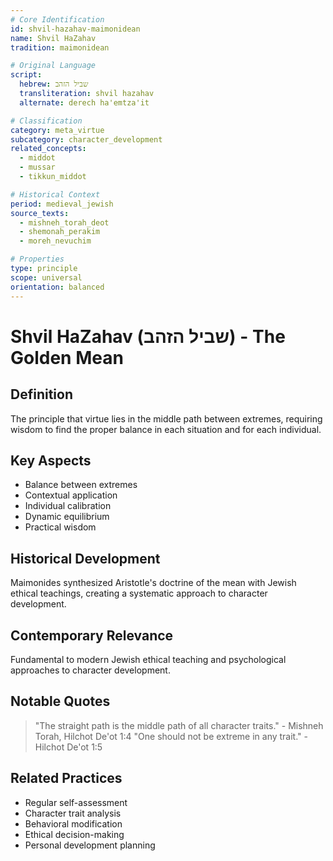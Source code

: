```yaml
---
# Core Identification
id: shvil-hazahav-maimonidean
name: Shvil HaZahav
tradition: maimonidean

# Original Language
script:
  hebrew: שביל הזהב
  transliteration: shvil hazahav
  alternate: derech ha'emtza'it

# Classification
category: meta_virtue
subcategory: character_development
related_concepts:
  - middot
  - mussar
  - tikkun_middot

# Historical Context
period: medieval_jewish
source_texts:
  - mishneh_torah_deot
  - shemonah_perakim
  - moreh_nevuchim

# Properties
type: principle
scope: universal
orientation: balanced
---
```


# Shvil HaZahav (שביל הזהב) - The Golden Mean

## Definition
The principle that virtue lies in the middle path between extremes, requiring wisdom to find the proper balance in each situation and for each individual.

## Key Aspects
- Balance between extremes
- Contextual application
- Individual calibration
- Dynamic equilibrium
- Practical wisdom

## Historical Development
Maimonides synthesized Aristotle's doctrine of the mean with Jewish ethical teachings, creating a systematic approach to character development.

## Contemporary Relevance
Fundamental to modern Jewish ethical teaching and psychological approaches to character development.

## Notable Quotes
> "The straight path is the middle path of all character traits." - Mishneh Torah, Hilchot De'ot 1:4
> "One should not be extreme in any trait." - Hilchot De'ot 1:5

## Related Practices
- Regular self-assessment
- Character trait analysis
- Behavioral modification
- Ethical decision-making
- Personal development planning